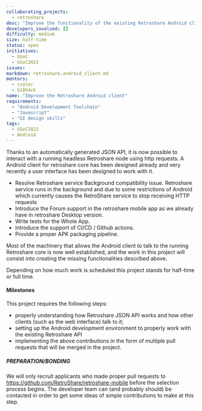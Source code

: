```yaml
---
collaborating_projects:
  - retroshare
desc: "Improve the functionality of the existing Retroshare Android client"
developers_involved: []
difficulty: medium
size: half-time
status: open
initiatives:
  - GSoC
  - GSoC2022
issues:
markdown: retroshare.android_client.md
mentors:
  - csoler
  - G10h4ck
name: "Improve the Retroshare Android client"
requirements:
  - "Android Development Toolchain"
  - "Javascript"
  - "UI design skills"
tags:
  - GSoC2022
  - Android
---
```


Thanks to an automatically generated JSON API, it is now possible to interact with a running headless
Retroshare node using http requests. A Android client for retroshare core has been designed already and
very recently a user interface has been designed to work with it.

* Resolve Retroshare service Background compatibility issue. Retroshare service runs in the background and due to some restrictions of Android which currently causes the RetroShare service to stop receiving HTTP requests
* Introduce the Forum support in the retroshare mobile app as we already have in retroshare Desktop version.
* Write tests for the Whole App.
* Introduce the support of  CI/CD / Github actions.
* Provide a proper APK packaging pipeline.

Most of the machinery that allows the Android client to talk to the running Retroshare core is now 
well established, and the work in this project will consist into creating the missing functionalities
described above.

Depending on how much work is scheduled this project stands for half-time or full time.

#### Milestones

This project requires the following steps:
* properly understanding how Retroshare JSON API works and how other clients (such as the web interface) talk to it;
* setting up the Android development environment to properly work with the existing Retroshare API
* implementing the above contributions in the form of multiple pull requests that will be merged in the project.

##### PREPARATION/BONDING

We will only recruit applicants who made proper pull requests to https://github.com/RetroShare/retroshare-mobile
before the 
selection process begins. The developer team can (and probably should) be contacted in order to get some ideas of simple contributions
to make at this step.

